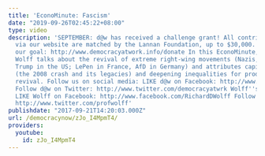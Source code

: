 ```yaml
---
title: 'EconoMinute: Fascism'
date: "2019-09-26T02:45:22+08:00"
type: video
description: 'SEPTEMBER: d@w has received a challenge grant! All contributions made
  via our website are matched by the Lannan Foundation, up to $30,000. Help us reach
  our goal: http://www.democracyatwork.info/donate In this EconoMinute, Richard D.
  Wolff talks about the revival of extreme right-wing movements (Nazis, white supremacists,
  Trump in the US; LePen in France, AfD in Germany) and attributes capitalism’s instability
  (the 2008 crash and its legacies) and deepening inequalities for producing that
  revival. Follow us on social media: LIKE d@w on Facebook: http://www.facebook.com/democracyatwrk
  Follow d@w on Twitter: http://www.twitter.com/democracyatwrk Wolff''s website: http://www.rdwolff.com
  LIKE Wolff on Facebook: http://www.facebook.com/RichardDWolff Follow Wolff on Twitter:
  http://www.twitter.com/profwolff'
publishdate: "2017-09-21T14:20:03.000Z"
url: /democracynow/zJo_I4MpmT4/
providers:
  youtube:
    id: zJo_I4MpmT4
---
```


